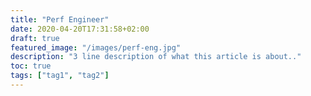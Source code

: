 ```yaml
---
title: "Perf Engineer"
date: 2020-04-20T17:31:58+02:00
draft: true
featured_image: "/images/perf-eng.jpg"
description: "3 line description of what this article is about.."
toc: true
tags: ["tag1", "tag2"]
---
```


